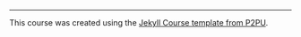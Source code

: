 
---

This course was created using the [Jekyll Course template from P2PU](http://github.com/p2pu/jekyll-course-template).
